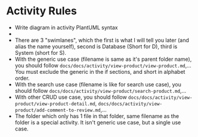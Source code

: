 # Activity Rules

- Write diagram in activity PlantUML syntax
-
- There are 3 "swimlanes", which the first is what I will tell you later (and alias the name yourself), second is Database (Short for D), third is System (short for S).
- With the generic use case (filename is same as it's parent folder name), you should follow `docs/docs/activity/view-product/view-product.md`,... You must exclude the generic in the if sections, and short in alphabet order.
- With the search use case (filename is like for search use case), you should follow `docs/docs/activity/view-product/search-product.md`,...
- With other CRUD use case, you should follow `docs/docs/activity/view-product/view-product-detail.md`, `docs/docs/activity/view-product/add-comment-to-review.md`,...
- The folder which only has 1 file in that folder, same filename as the folder is a special activity. It isn't generic use case, but a single use case.
